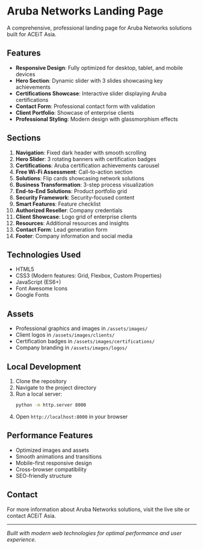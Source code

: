 # Aruba Networks Landing Page

A comprehensive, professional landing page for Aruba Networks solutions built for ACEiT Asia.

## Features

- **Responsive Design**: Fully optimized for desktop, tablet, and mobile devices
- **Hero Section**: Dynamic slider with 3 slides showcasing key achievements
- **Certifications Showcase**: Interactive slider displaying Aruba certifications
- **Contact Form**: Professional contact form with validation
- **Client Portfolio**: Showcase of enterprise clients
- **Professional Styling**: Modern design with glassmorphism effects

## Sections

1. **Navigation**: Fixed dark header with smooth scrolling
2. **Hero Slider**: 3 rotating banners with certification badges
3. **Certifications**: Aruba certification achievements carousel
4. **Free Wi-Fi Assessment**: Call-to-action section
5. **Solutions**: Flip cards showcasing network solutions
6. **Business Transformation**: 3-step process visualization
7. **End-to-End Solutions**: Product portfolio grid
8. **Security Framework**: Security-focused content
9. **Smart Features**: Feature checklist
10. **Authorized Reseller**: Company credentials
11. **Client Showcase**: Logo grid of enterprise clients
12. **Resources**: Additional resources and insights
13. **Contact Form**: Lead generation form
14. **Footer**: Company information and social media

## Technologies Used

- HTML5
- CSS3 (Modern features: Grid, Flexbox, Custom Properties)
- JavaScript (ES6+)
- Font Awesome Icons
- Google Fonts

## Assets

- Professional graphics and images in `/assets/images/`
- Client logos in `/assets/images/clients/`
- Certification badges in `/assets/images/certifications/`
- Company branding in `/assets/images/logos/`

## Local Development

1. Clone the repository
2. Navigate to the project directory
3. Run a local server:
   ```bash
   python -m http.server 8000
   ```
4. Open `http://localhost:8000` in your browser

## Performance Features

- Optimized images and assets
- Smooth animations and transitions
- Mobile-first responsive design
- Cross-browser compatibility
- SEO-friendly structure

## Contact

For more information about Aruba Networks solutions, visit the live site or contact ACEiT Asia.

---

*Built with modern web technologies for optimal performance and user experience.*
